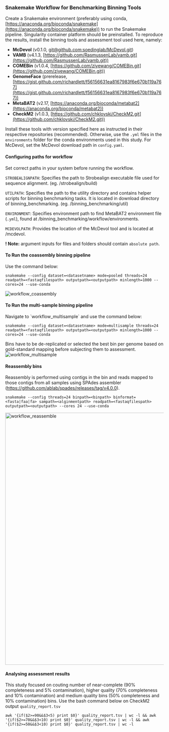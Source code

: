 ### Snakemake Workflow for Benchmarking Binning Tools

Create a Snakemake environment (preferably using conda, [https://anaconda.org/bioconda/snakemake](https://anaconda.org/bioconda/snakemake)) to run the Snakemake pipeline. Singularity container platform should be preinstalled. To reproduce the results, install the binning tools and assessment tool used here, namely:

- **McDevol** (v0.1.0, [git@github.com:soedinglab/McDevol.git](git@github.com:soedinglab/McDevol.git))
- **VAMB** (v4.1.3, [https://github.com/RasmussenLab/vamb.git](https://github.com/RasmussenLab/vamb.git))
- **COMEBin** (v1.0.4, [https://github.com/ziyewang/COMEBin.git](https://github.com/ziyewang/COMEBin.git))
- **GenomeFace** (prerelease, [https://gist.github.com/richardlett/f56156631ea8167983f6e670b119a767](https://gist.github.com/richardlett/f56156631ea8167983f6e670b119a767))
- **MetaBAT2** (v2.17, [https://anaconda.org/bioconda/metabat2](https://anaconda.org/bioconda/metabat2))
- **CheckM2** (v1.0.3, [https://github.com/chklovski/CheckM2.git](https://github.com/chklovski/CheckM2.git))

Install these tools with version specified here as instructed in their respective repositories (recommended). Otherwise, use the `.yml` files in the `environments` folder for the conda environments used in this study. For McDevol, set the McDevol download path in `config.yaml`.

####  Configuring paths for workflow
Set correct paths in your system before running the workflow.

`STROBEALIGNPATH`: Specifies the path to Strobealign executable file used for sequence alignment. (eg. <parentpath>/strobealign/build)

`UTILPATH`: Specifies the path to the utility directory and contains helper scripts for binning benchmarking tasks. It is located in download directory of binning_benchmarking. (eg. <downloadpath>/binning_benchmarking/util)

`ENVIRONMENT`: Specifies environment path to find MetaBAT2 environment file (`.yml`), found at <downloadpath>/binning_benchmarking/workflow/environments.

`MCDEVOLPATH`: Provides the location of the McDevol tool and is located at <mcdevoldownloadpath>/mcdevol.

****!** Note:** argument inputs for files and folders should contain `absolute path`.  

#### To Run the coassembly binning pipeline
Use the command below:

```
snakemake --config dataset=<datasetname> mode=pooled threads=24 readpath=<fastaqfilespath> outputpath=<outputpath> minlength=1000 --cores=24 --use-conda
```
![workflow_coassembly](https://github.com/user-attachments/assets/971796e3-8bb5-4a64-87b6-22eb2f8befc3)
#### To Run the multi-sample binning pipeline
Navigate to \`workflow_multisample\` and use the command below:

```
snakemake --config dataset=<datasetname> mode=multisample threads=24 readpath=<fastaqfilespath> outputpath=<outputpath> minlength=1000 --cores=24 --use-conda
```
Bins have to be de-replicated or selected the best bin per genome based on gold-standard mapping before subjecting them to assessment.
![workflow_multisample](https://github.com/user-attachments/assets/9f3a312c-07f4-40bf-8b69-6de72ec43099)

#### Reassembly bins
Reassembly is performed using contigs in the bin and reads mapped to those contigs from all samples using SPAdes assembler (https://github.com/ablab/spades/releases/tag/v4.0.0).

```
snakemake --config threads=24 binpath=<binpath> binformat=<fasta|faa|fa> sampath=<alginmentpath> readpath=<fastaqfilespath> outputpath=<outputpath> --cores 24 --use-conda
```
<img src="https://github.com/user-attachments/assets/4f311ced-602f-450b-9dd2-8d3cbcbd0d38" alt="workflow_reassemble" width="800"/>

#### Analysing assessment results
This study focused on couting number of near-complete (90% completeness and 5% contamination), higher quality (70% completeness and 10% contamination) and medium quality bins (50% completeness and 10% contamination) bins. Use the bash command below on CheckM2 output `quality_report.tsv`

```
awk '{if($2>=90&&$3<5) print $0}' quality_report.tsv | wc -l && awk '{if($2>=70&&$3<10) print $0}' quality_report.tsv | wc -l && awk '{if($2>=50&&$3<10) print $0}' quality_report.tsv | wc -l

```
